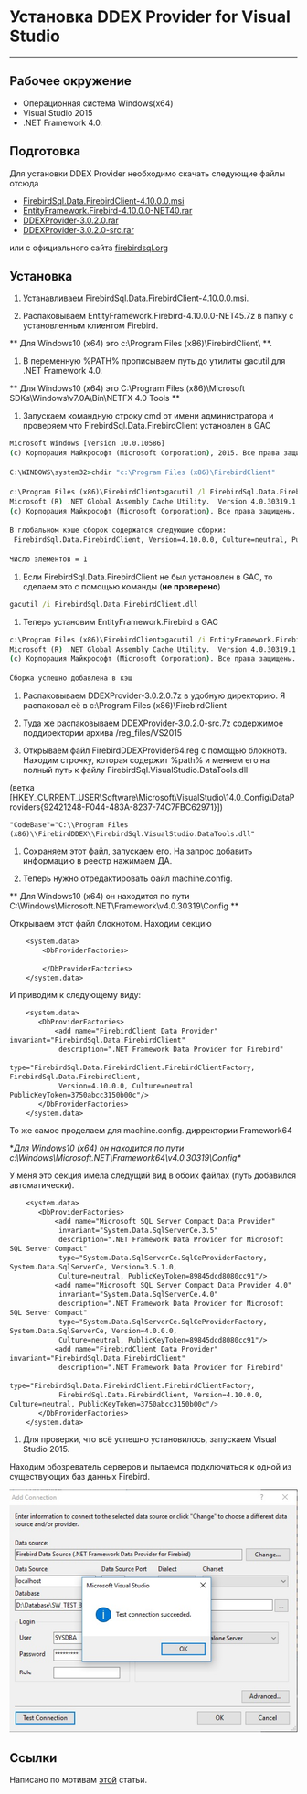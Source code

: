 # Устaновка DDEX Provider for Visual Studio

---

## Рабочее окружение

* Операционная система Windows(x64)
* Visual Studio 2015
* .NET Framework 4.0.

## Подготовка

Для установки DDEX Provider необходимо скачать следующие файлы отсюда

* [FirebirdSql.Data.FirebirdClient-4.10.0.0.msi](files/FirebirdSql.Data.FirebirdClient-4.10.0.0.msi)
* [EntityFramework.Firebird-4.10.0.0-NET40.rar](files/EntityFramework.Firebird-4.10.0.0-NET40.rar)
* [DDEXProvider-3.0.2.0.rar](files/DDEXProvider-3.0.2.0.rar)
* [DDEXProvider-3.0.2.0-src.rar](files/DDEXProvider-3.0.2.0-src.rar)

или с официального сайта [firebirdsql.org](http://www.firebirdsql.org/en/additional-downloads/)

## Установка

1. Устанавливаем FirebirdSql.Data.FirebirdClient-4.10.0.0.msi.

1. Распаковываем EntityFramework.Firebird-4.10.0.0-NET45.7z в папку с установленным клиентом Firebird.

 ** Для Windows10 (x64) это c:\Program Files (x86)\FirebirdClient\ **.

1. В переменную %PATH% прописываем путь до утилиты gacutil для .NET Framework 4.0.

 ** Для Windows10 (x64) это C:\Program Files (x86)\Microsoft SDKs\Windows\v7.0A\Bin\NETFX 4.0 Tools **

1. Запускаем командную строку cmd от имени администратора и проверяем что FirebirdSql.Data.FirebirdClient установлен в GAC

 ```cmd
 Microsoft Windows [Version 10.0.10586]
 (c) Корпорация Майкрософт (Microsoft Corporation), 2015. Все права защищены.

 C:\WINDOWS\system32>chdir "c:\Program Files (x86)\FirebirdClient"

 c:\Program Files (x86)\FirebirdClient>gacutil /l FirebirdSql.Data.FirebirdClient
 Microsoft (R) .NET Global Assembly Cache Utility.  Version 4.0.30319.1
 (c) Корпорация Майкрософт (Microsoft Corporation). Все права защищены.

 В глобальном кэше сборок содержатся следующие сборки:
  FirebirdSql.Data.FirebirdClient, Version=4.10.0.0, Culture=neutral, PublicKeyToken=3750abcc3150b00c, processorArchitecture=MSIL

 Число элементов = 1
 ```

1. Если FirebirdSql.Data.FirebirdClient не был установлен в GAC, то сделаем это с помощью команды (**не проверено**)

 ```cmd
 gacutil /i FirebirdSql.Data.FirebirdClient.dll
 ```

1. Теперь установим EntityFramework.Firebird в GAC

 ```cmd
 c:\Program Files (x86)\FirebirdClient>gacutil /i EntityFramework.Firebird.dll
 Microsoft (R) .NET Global Assembly Cache Utility.  Version 4.0.30319.1
 (c) Корпорация Майкрософт (Microsoft Corporation). Все права защищены.

 Сборка успешно добавлена в кэш
 ```

1. Распаковываем DDEXProvider-3.0.2.0.7z в удобную директорию. Я распаковал её в c:\Program Files (x86)\FirebirdClient

1. Туда же распаковываем DDEXProvider-3.0.2.0-src.7z содержимое поддиректории архива /reg_files/VS2015

1. Открываем файл FirebirdDDEXProvider64.reg с помощью блокнота. Находим строчку, которая содержит %path% и меняем его на полный путь к файлу FirebirdSql.VisualStudio.DataTools.dll 

 (ветка \[HKEY_CURRENT_USER\Software\Microsoft\VisualStudio\14.0_Config\DataProviders\{92421248-F044-483A-8237-74C7FBC62971}]\)

 ```text
 "CodeBase"="C:\\Program Files (x86)\\FirebirdDDEX\\FirebirdSql.VisualStudio.DataTools.dll"
 ```

1. Сохраняем этот файл, запускаем его. На запрос добавить информацию в реестр нажимаем ДА.

1. Теперь нужно отредактировать файл machine.config.

 ** Для Windows10 (x64) он находится по пути C:\Windows\Microsoft.NET\Framework\v4.0.30319\Config **

 Открываем этот файл блокнотом. Находим секцию

 ```config
     <system.data>
         <DbProviderFactories>

         </DbProviderFactories>
     </system.data>
 ```

 И приводим к следующему виду:

 ```config
     <system.data>
        <DbProviderFactories>
            <add name="FirebirdClient Data Provider" invariant="FirebirdSql.Data.FirebirdClient"
             description=".NET Framework Data Provider for Firebird"
             type="FirebirdSql.Data.FirebirdClient.FirebirdClientFactory, FirebirdSql.Data.FirebirdClient,
             Version=4.10.0.0, Culture=neutral    PublicKeyToken=3750abcc3150b00c"/>
        </DbProviderFactories>
     </system.data>
 ```

 То же самое проделаем для machine.config. дирректории Framework64

 **Для Windows10 (x64) он находится по пути c:\Windows\Microsoft.NET\Framework64\v4.0.30319\Config\**

 У меня это секция имела следущий вид в обоих файлах (путь добавился автоматически).

 ```config
     <system.data>
        <DbProviderFactories>
            <add name="Microsoft SQL Server Compact Data Provider"
             invariant="System.Data.SqlServerCe.3.5"
             description=".NET Framework Data Provider for Microsoft SQL Server Compact"
             type="System.Data.SqlServerCe.SqlCeProviderFactory, System.Data.SqlServerCe, Version=3.5.1.0,
             Culture=neutral, PublicKeyToken=89845dcd8080cc91"/>
            <add name="Microsoft SQL Server Compact Data Provider 4.0"
             invariant="System.Data.SqlServerCe.4.0"
             description=".NET Framework Data Provider for Microsoft SQL Server Compact"
             type="System.Data.SqlServerCe.SqlCeProviderFactory, System.Data.SqlServerCe, Version=4.0.0.0,
             Culture=neutral, PublicKeyToken=89845dcd8080cc91"/>
            <add name="FirebirdClient Data Provider" invariant="FirebirdSql.Data.FirebirdClient"
             description=".NET Framework Data Provider for Firebird"
             type="FirebirdSql.Data.FirebirdClient.FirebirdClientFactory,
             FirebirdSql.Data.FirebirdClient, Version=4.10.0.0, Culture=neutral, PublicKeyToken=3750abcc3150b00c"/>
        </DbProviderFactories>
     </system.data>
 ```
 1. Для проверки, что всё успешно установилось, запускаем Visual Studio 2015.

 Находим обозреватель серверов и пытаемся подключиться к одной из существующих баз данных Firebird.

 ![Проверка подключения к Firebird](pic/test_connect_to_firebird_to_vs_2015.jpg)

## Ссылки

Написано по мотивам [этой](https://m.habrahabr.ru/post/278405/) статьи.